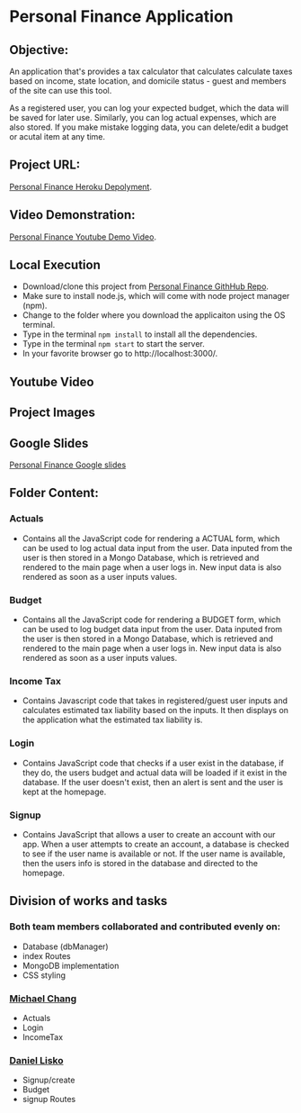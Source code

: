 # Personal Finance Application

## Objective:

An application that's provides a tax calculator that calculates calculate taxes based on income, state location, and domicile status - guest and members of the site can use this tool.

As a registered user, you can log your expected budget, which the data will be saved for later use. Similarly, you can log actual expenses, which are also stored. If you make mistake logging data, you can delete/edit a budget or acutal item at any time.

## Project URL: 
[Personal Finance Heroku Depolyment](https://personal-finance-cs5610-webdev.herokuapp.com/).


## Video Demonstration: 
[Personal Finance Youtube Demo Video](https://youtu.be/tx32Xv3_gu8).

## Local Execution

- Download/clone this project from [Personal Finance GithHub Repo](https://github.com/djlisko01/personalFinanceApp).
- Make sure to install node.js, which will come with node project manager (npm).
- Change to the folder where you download the applicaiton using the OS terminal.
- Type in the terminal `npm install` to install all the dependencies.
- Type in the terminal `npm start` to start the server.
- In your favorite browser go to http://localhost:3000/.

## Youtube Video

## Project Images

## Google Slides
[Personal Finance Google slides](https://docs.google.com/presentation/d/1FvBr7aRSqoHYJ48Pbi32a6jPEVl5sHtHpPEtbn9Usk0/edit?usp=sharing)

## Folder Content:
### Actuals

- Contains all the JavaScript code for rendering a ACTUAL form, which can be used to log actual data input from the user. Data inputed from the user is then stored in a Mongo Database, which is retrieved and rendered to the main page when a user logs in. New input data is also rendered as soon as a user inputs values.

### Budget

- Contains all the JavaScript code for rendering a BUDGET form, which can be used to log budget data input from the user. Data inputed from the user is then stored in a Mongo Database, which is retrieved and rendered to the main page when a user logs in. New input data is also rendered as soon as a user inputs values.

### Income Tax

- Contains Javascript code that takes in registered/guest user inputs and calculates estimated tax liability based on the inputs. It then displays on the application what the estimated tax liability is.

### Login

- Contains JavaScript code that checks if a user exist in the database, if they do, the users budget and actual data will be loaded if it exist in the database. If the user doesn't exist, then an alert is sent and the user is kept at the homepage.

### Signup

- Contains JavaScript that allows a user to create an account with our app. When a user attempts to create an account, a database is checked to see if the user name is available or not. If the user name is available, then the users info is stored in the database and directed to the homepage.

## Division of works and tasks

### Both team members collaborated and contributed evenly on: 
- Database (dbManager)
- index Routes
- MongoDB implementation
- CSS styling

### [Michael Chang](https://github.com/michaelchang106)
- Actuals
- Login
- IncomeTax

### [Daniel Lisko](https://github.com/djlisko01)
- Signup/create
- Budget
- signup Routes
